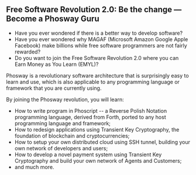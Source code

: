 ## Free Software Revolution 2.0: Be the change &mdash; Become a Phosway Guru
- Have you ever wondered if there is a better way to develop software?
- Have you ever wondered why MAGAF (Microsoft Amazon Google Apple Facebook) make billions while free software programmers are not fairly rewarded?
- Do you want to join the Free Software Revolution 2.0 where you can Earn Money as You Learn (EMYL)?

Phosway is a revolutionary software architecture that is surprisingly easy to learn and use, which is also applicable to any programming language or framework that you are currently using.

By joining the Phosway revolution, you will learn:
- How to write program in Phoscript -- a Reverse Polish Notation programming language, derived from Forth, ported to any host programming language and framework;
- How to redesign applications using Transient Key Cryptography, the foundation of blockchain and cryptocurrencies;
- How to setup your own distributed cloud using SSH tunnel, building your own network of developers and users;
- How to develop a novel payment system using Transient Key Cryptography and build your own network of Agents and Customers;
- and much more.

